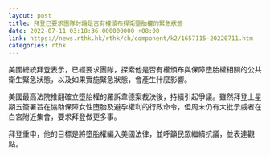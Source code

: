 ```yaml
---
layout: post
title: 拜登已要求團隊討論是否有權頒布捍衛墮胎權的緊急狀態
date: 2022-07-11 03:18:36.000000000 +08:00
link: https://news.rthk.hk/rthk/ch/component/k2/1657115-20220711.htm
categories: rthk
---
```


美國總統拜登表示，已經要求團隊，探索他是否有權頒布與保障墮胎權相關的公共衛生緊急狀態，以及如果實施緊急狀態，會產生什麼影響。

美國最高法院推翻確立墮胎權的羅訴韋德案裁決後，持續引起爭議。雖然拜登上星期五簽署旨在協助保障女性墮胎及避孕權利的行政命令，但周末仍有大批示威者在白宮附近集會，要求拜登做更多事。

拜登重申，他的目標是將墮胎權編入美國法律，並呼籲民眾繼續抗議，並表達觀點。
